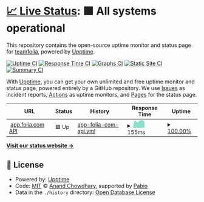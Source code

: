 # [📈 Live Status](https://teamfolia.github.io/folia-status): <!--live status--> **🟩 All systems operational**

This repository contains the open-source uptime monitor and status page for [teamfolia](https://www.folia.com), powered by [Upptime](https://github.com/upptime/upptime).

[![Uptime CI](https://github.com/teamfolia/folia-status/workflows/Uptime%20CI/badge.svg)](https://github.com/teamfolia/folia-status/actions?query=workflow%3A%22Uptime+CI%22)
[![Response Time CI](https://github.com/teamfolia/folia-status/workflows/Response%20Time%20CI/badge.svg)](https://github.com/teamfolia/folia-status/actions?query=workflow%3A%22Response+Time+CI%22)
[![Graphs CI](https://github.com/teamfolia/folia-status/workflows/Graphs%20CI/badge.svg)](https://github.com/teamfolia/folia-status/actions?query=workflow%3A%22Graphs+CI%22)
[![Static Site CI](https://github.com/teamfolia/folia-status/workflows/Static%20Site%20CI/badge.svg)](https://github.com/teamfolia/folia-status/actions?query=workflow%3A%22Static+Site+CI%22)
[![Summary CI](https://github.com/teamfolia/folia-status/workflows/Summary%20CI/badge.svg)](https://github.com/teamfolia/folia-status/actions?query=workflow%3A%22Summary+CI%22)

With [Upptime](https://upptime.js.org), you can get your own unlimited and free uptime monitor and status page, powered entirely by a GitHub repository. We use [Issues](https://github.com/teamfolia/folia-status/issues) as incident reports, [Actions](https://github.com/teamfolia/folia-status/actions) as uptime monitors, and [Pages](https://teamfolia.github.io/folia-status) for the status page.

<!--start: status pages-->
<!-- This summary is generated by Upptime (https://github.com/upptime/upptime) -->
<!-- Do not edit this manually, your changes will be overwritten -->
<!-- prettier-ignore -->
| URL | Status | History | Response Time | Uptime |
| --- | ------ | ------- | ------------- | ------ |
| <img alt="" src="https://icons.duckduckgo.com/ip3/app-api-test.folia.com.ico" height="13"> [app.folia.com API](https://app-api-test.folia.com/server-info) | 🟩 Up | [app-folia-com-api.yml](https://github.com/teamfolia/folia-status/commits/HEAD/history/app-folia-com-api.yml) | <details><summary><img alt="Response time graph" src="./graphs/app-folia-com-api/response-time-week.png" height="20"> 155ms</summary><br><a href="https://status.folia.com/history/app-folia-com-api"><img alt="Response time 202" src="https://img.shields.io/endpoint?url=https%3A%2F%2Fraw.githubusercontent.com%2Fteamfolia%2Ffolia-status%2FHEAD%2Fapi%2Fapp-folia-com-api%2Fresponse-time.json"></a><br><a href="https://status.folia.com/history/app-folia-com-api"><img alt="24-hour response time 121" src="https://img.shields.io/endpoint?url=https%3A%2F%2Fraw.githubusercontent.com%2Fteamfolia%2Ffolia-status%2FHEAD%2Fapi%2Fapp-folia-com-api%2Fresponse-time-day.json"></a><br><a href="https://status.folia.com/history/app-folia-com-api"><img alt="7-day response time 155" src="https://img.shields.io/endpoint?url=https%3A%2F%2Fraw.githubusercontent.com%2Fteamfolia%2Ffolia-status%2FHEAD%2Fapi%2Fapp-folia-com-api%2Fresponse-time-week.json"></a><br><a href="https://status.folia.com/history/app-folia-com-api"><img alt="30-day response time 193" src="https://img.shields.io/endpoint?url=https%3A%2F%2Fraw.githubusercontent.com%2Fteamfolia%2Ffolia-status%2FHEAD%2Fapi%2Fapp-folia-com-api%2Fresponse-time-month.json"></a><br><a href="https://status.folia.com/history/app-folia-com-api"><img alt="1-year response time 202" src="https://img.shields.io/endpoint?url=https%3A%2F%2Fraw.githubusercontent.com%2Fteamfolia%2Ffolia-status%2FHEAD%2Fapi%2Fapp-folia-com-api%2Fresponse-time-year.json"></a></details> | <details><summary><a href="https://status.folia.com/history/app-folia-com-api">100.00%</a></summary><a href="https://status.folia.com/history/app-folia-com-api"><img alt="All-time uptime 100.00%" src="https://img.shields.io/endpoint?url=https%3A%2F%2Fraw.githubusercontent.com%2Fteamfolia%2Ffolia-status%2FHEAD%2Fapi%2Fapp-folia-com-api%2Fuptime.json"></a><br><a href="https://status.folia.com/history/app-folia-com-api"><img alt="24-hour uptime 100.00%" src="https://img.shields.io/endpoint?url=https%3A%2F%2Fraw.githubusercontent.com%2Fteamfolia%2Ffolia-status%2FHEAD%2Fapi%2Fapp-folia-com-api%2Fuptime-day.json"></a><br><a href="https://status.folia.com/history/app-folia-com-api"><img alt="7-day uptime 100.00%" src="https://img.shields.io/endpoint?url=https%3A%2F%2Fraw.githubusercontent.com%2Fteamfolia%2Ffolia-status%2FHEAD%2Fapi%2Fapp-folia-com-api%2Fuptime-week.json"></a><br><a href="https://status.folia.com/history/app-folia-com-api"><img alt="30-day uptime 100.00%" src="https://img.shields.io/endpoint?url=https%3A%2F%2Fraw.githubusercontent.com%2Fteamfolia%2Ffolia-status%2FHEAD%2Fapi%2Fapp-folia-com-api%2Fuptime-month.json"></a><br><a href="https://status.folia.com/history/app-folia-com-api"><img alt="1-year uptime 100.00%" src="https://img.shields.io/endpoint?url=https%3A%2F%2Fraw.githubusercontent.com%2Fteamfolia%2Ffolia-status%2FHEAD%2Fapi%2Fapp-folia-com-api%2Fuptime-year.json"></a></details>

<!--end: status pages-->

[**Visit our status website →**](https://teamfolia.github.io/folia-status)

## 📄 License

- Powered by: [Upptime](https://github.com/upptime/upptime)
- Code: [MIT](./LICENSE) © [Anand Chowdhary](https://anandchowdhary.com), supported by [Pabio](https://pabio.com)
- Data in the `./history` directory: [Open Database License](https://opendatacommons.org/licenses/odbl/1-0/)
